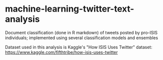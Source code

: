 # machine-learning-twitter-text-analysis
Document classification (done in R markdown) of tweets posted by pro-ISIS individuals; implemented using several classification models and ensembles

Dataset used in this analysis is Kaggle's "How ISIS Uses Twitter" dataset: https://www.kaggle.com/fifthtribe/how-isis-uses-twitter
